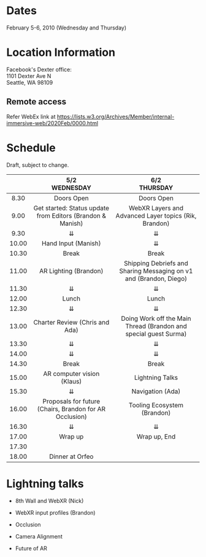 # Dates

February 5-6, 2010 (Wednesday and Thursday)

# Location Information

Facebook's Dexter office:<br />
1101 Dexter Ave N<br />
Seattle, WA 98109

## Remote access

Refer WebEx link at https://lists.w3.org/Archives/Member/internal-immersive-web/2020Feb/0000.html

# Schedule

Draft, subject to change.

|       |                       5/2 <br /> WEDNESDAY                      |        6/2 <br /> THURSDAY                                         | 
|:-----:|:---------------------------------------------------------------:|:------------------------------------------------------------------:| 
|  8.30 | Doors Open                                                      |       Doors Open                                                   | 
|  9.00 | Get started:  Status update from Editors (Brandon & Manish)     | WebXR Layers and Advanced Layer topics (Rik, Brandon)              | 
|  9.30 |         ⇊                                                       |              ⇊                                                     | 
| 10.00 | Hand Input (Manish)                                             |              ⇊                                                     | 
| 10.30 | Break                                                           |            Break                                                   | 
| 11.00 | AR Lighting (Brandon)                                           | Shipping Debriefs and Sharing Messaging on v1 and (Brandon, Diego) | 
| 11.30 |         ⇊                                                       |              ⇊                                                     | 
| 12.00 | Lunch                                                           |            Lunch                                                   | 
| 12.30 |   ⇊                                                             |              ⇊                                                     | 
| 13.00 | Charter Review (Chris and Ada)                                  | Doing Work off the Main Thread (Brandon and special guest Surma)   | 
| 13.30 |              ⇊                                                  |              ⇊                                                     | 
| 14.00 |              ⇊                                                  |              ⇊                                                     | 
| 14.30 | Break                                                           |            Break                                                   | 
| 15.00 | AR computer vision (Klaus)                                      |       Lightning Talks                                              | 
| 15.30 |         ⇊                                                       |       Navigation (Ada)                                             | 
| 16.00 | Proposals for future (Chairs, Brandon for AR Occlusion)         | Tooling Ecosystem (Brandon)                                        | 
| 16.30 |   ⇊                                                             |              ⇊                                                     | 
| 17.00 | Wrap up                                                         |        Wrap up, End                                                | 
| 17.30 |                                                                 |                                                                    | 
| 18.00 | Dinner at Orfeo                                                 |                                                                    | 



# Lightning talks

* 8th Wall and WebXR (Nick)
* WebXR input profiles (Brandon)


* Occlusion
* Camera Alignment
* Future of AR
